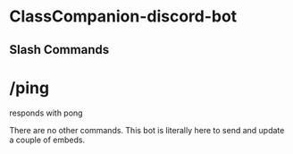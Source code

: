 # ClassCompanion-discord-bot

## Slash Commands

# /ping

responds with pong

There are no other commands. This bot is literally here to send and update a couple of embeds.
